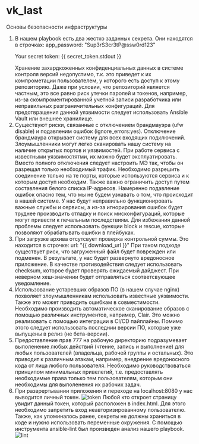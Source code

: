 # vk_last
Основы безопасности инфраструктуры
1. В нашем playbook есть два жестко заданных секрета. Они находятся в строчках:
       app_password: "Sup3rS3cr3tP@ssw0rd123"
       <p>Your secret token: {{ secret_token.stdout }}</p>
   Хранение захардкоженных конфиденциальных данных в системе контроля версий недопустимо, т.к. это приведет к их компрометации пользователем, у которого есть доступ к этому репозиторию. Даже при условии, что репозиторий является частным, это все равно риск утечки паролей и токенов, например, из-за скомпроментированной учетной записи разработчика или неправильных разграничительных конфигураций.
   Для предотвращения данной уязвимости следует использовать Ansible Vault или внешнее хранилище.
2. Существуют риски, связанные с отключением брандмауэра (ufw disable) и подавленим ошибок (ignore_errors:yes).
   Отключение брандмаура открывает систему для всех входящих подключений. Злоумышленники могут легко сканировать нашу систему на наличие открытых портов и уязвимостей. При работе сервиса с известными уязвимостятми, их можно будет эксплуатировать.
   Вместо полного отключения следует настроить МЭ так, чтобы он разрещал только необходимый трафик. Необходимо разрешить соединение только на те порты, которые используются сервиса и к которым доступ необходим. Также важно ограничить доступ путем составления белого списка IP-адресов.
   Намеренно подавление ошибок опасно тем, что мы не будем узнавать о том, что происходит в нашей системе. У нас будут неправильно функционировать важные службы и сервисы, а из-за игнорирования ошибок будет труднее производить отладку и поиск мисконфигураций, которые могут привести к печальным последствиям.
   Для избежания данной проблемы следует использовать функции block и rescue, которые позволяют обрабатывать ошибки в плейбуках.
3. При загрузке архива отсутсвует проверка контрольной суммы. Это находится в строчке:
       url: "{{ download_url }}"
   При таком подходе существует риск, что загруженный файл будет поврежден или подменен. В результате, у нас будет развернуто вредоносное приложение.
   В качестве противодействия следует использовать checksum, которое будет проверять ожидаемый дайджест. При неверном хеш-значении будет отправляться соответсвующее уведомление.
4. Использование устаревших образов ПО (в нашем случае nginx) похволяет злоумышленникам использовать известные уязвимости. Также это может приводить ошибкам в совместимости.
   Необходимо производить автоматическое сканирование образов с помощью различных инструментов, например, Clair. Это можно реализовать с помощью интеграции в CI/CD пайплайны.
   Помимо этого следует использовать последнии версии ПО, которые уже выпущены в релиз (не бета-версии).
5. Предоставление прав 777 на рабочую директорию подразумевает выполенение любых действий (чтение, запись и выполнение) для любых пользователей (владельца, рабочей группы и остальных). Это приводит к различным атакам, например, внедрение вредоносного кода от лица любого пользователя.
   Необходимо руководствоваться принципом минимальных привелегий, т.е. предоставлять необходимые права только тем пользователям, которым они необходимы для выполенения их рабочих задач.
6. При разврертывании приложения и переходе на localhost:8080 у нас выводится личный токен.
   ![token](https://github.com/user-attachments/assets/8bd15ee9-e02e-4e0f-9744-96256b282064)
   Любой кто откроет страницу увидит данный токен, который расположен в index.html. Для этого необходимо запретить вход неавторизированному пользователю. Также, как упоминалось ранее, секреты не должны храниться в коде и нужно использовать переменные окружения.
   С помощью инструмента ansible-lint был произведен анализ нашего playbook.
   ![lint](https://github.com/user-attachments/assets/44e10e62-efb5-4d72-ba7c-f08d6fd50929)


